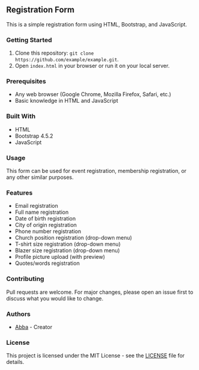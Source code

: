 ## Registration Form

This is a simple registration form using HTML, Bootstrap, and JavaScript.

### Getting Started

1. Clone this repository: `git clone https://github.com/example/example.git`.
2. Open `index.html` in your browser or run it on your local server.

### Prerequisites

- Any web browser (Google Chrome, Mozilla Firefox, Safari, etc.)
- Basic knowledge in HTML and JavaScript

### Built With

- HTML
- Bootstrap 4.5.2
- JavaScript

### Usage

This form can be used for event registration, membership registration, or any other similar purposes.

### Features

- Email registration
- Full name registration
- Date of birth registration
- City of origin registration
- Phone number registration
- Church position registration (drop-down menu)
- T-shirt size registration (drop-down menu)
- Blazer size registration (drop-down menu)
- Profile picture upload (with preview)
- Quotes/words registration

### Contributing

Pull requests are welcome. For major changes, please open an issue first to discuss what you would like to change.

### Authors

- [Abba](https://github.com/abbayosua) - Creator

### License

This project is licensed under the MIT License - see the [LICENSE](https://github.com/example/example/blob/master/LICENSE) file for details.